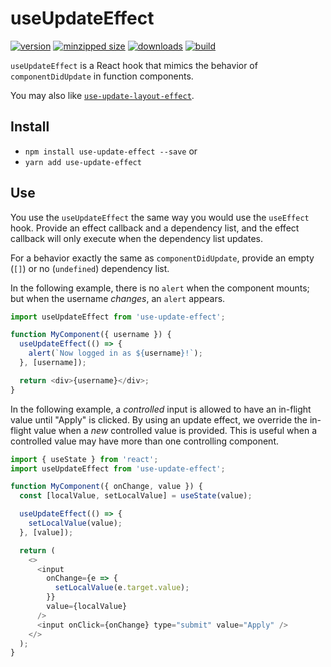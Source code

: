 # useUpdateEffect

[![version](https://img.shields.io/npm/v/use-update-effect.svg)](https://www.npmjs.com/package/use-update-effect)
[![minzipped size](https://img.shields.io/bundlephobia/minzip/use-update-effect.svg)](https://www.npmjs.com/package/use-update-effect)
[![downloads](https://img.shields.io/npm/dt/use-update-effect.svg)](https://www.npmjs.com/package/use-update-effect)
[![build](https://api.travis-ci.com/CharlesStover/use-update-effect.svg)](https://travis-ci.com/CharlesStover/use-update-effect/)

`useUpdateEffect` is a React hook that mimics the behavior of
`componentDidUpdate` in function components.

You may also like
[`use-update-layout-effect`](https://www.npmjs.com/package/use-update-layout-effect).

## Install

- `npm install use-update-effect --save` or
- `yarn add use-update-effect`

## Use

You use the `useUpdateEffect` the same way you would use the `useEffect` hook.
Provide an effect callback and a dependency list, and the effect callback will
only execute when the dependency list updates.

For a behavior exactly the same as `componentDidUpdate`, provide an empty (`[]`)
or no (`undefined`) dependency list.

In the following example, there is no `alert` when the component mounts; but
when the username _changes_, an `alert` appears.

```javascript
import useUpdateEffect from 'use-update-effect';

function MyComponent({ username }) {
  useUpdateEffect(() => {
    alert(`Now logged in as ${username}!`);
  }, [username]);

  return <div>{username}</div>;
}
```

In the following example, a _controlled_ input is allowed to have an in-flight
value until "Apply" is clicked. By using an update effect, we override the
in-flight value when a _new_ controlled value is provided. This is useful when a
controlled value may have more than one controlling component.

```javascript
import { useState } from 'react';
import useUpdateEffect from 'use-update-effect';

function MyComponent({ onChange, value }) {
  const [localValue, setLocalValue] = useState(value);

  useUpdateEffect(() => {
    setLocalValue(value);
  }, [value]);

  return (
    <>
      <input
        onChange={e => {
          setLocalValue(e.target.value);
        }}
        value={localValue}
      />
      <input onClick={onChange} type="submit" value="Apply" />
    </>
  );
}
```

